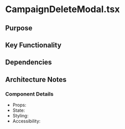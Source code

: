 # CampaignDeleteModal.tsx

## Purpose

## Key Functionality

## Dependencies

## Architecture Notes

### Component Details
- Props: 
- State: 
- Styling: 
- Accessibility: 
